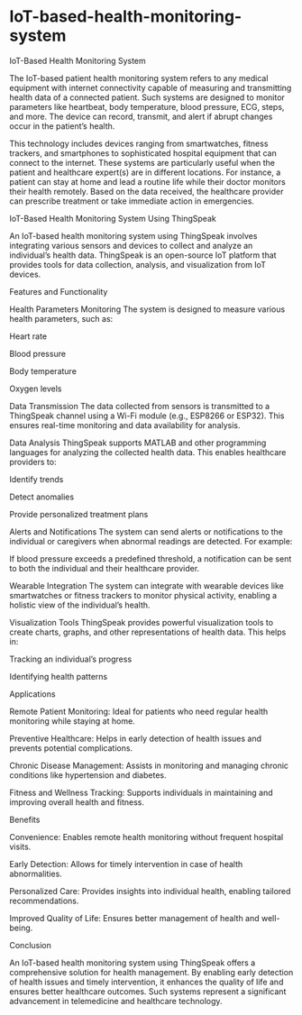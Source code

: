 # IoT-based-health-monitoring-system



IoT-Based Health Monitoring System



The IoT-based patient health monitoring system refers to any medical equipment with internet connectivity capable of measuring and transmitting health data of a connected patient. Such systems are designed to monitor parameters like heartbeat, body temperature, blood pressure, ECG, steps, and more. The device can record, transmit, and alert if abrupt changes occur in the patient’s health.

This technology includes devices ranging from smartwatches, fitness trackers, and smartphones to sophisticated hospital equipment that can connect to the internet. These systems are particularly useful when the patient and healthcare expert(s) are in different locations. For instance, a patient can stay at home and lead a routine life while their doctor monitors their health remotely. Based on the data received, the healthcare provider can prescribe treatment or take immediate action in emergencies.

IoT-Based Health Monitoring System Using ThingSpeak

An IoT-based health monitoring system using ThingSpeak involves integrating various sensors and devices to collect and analyze an individual’s health data. ThingSpeak is an open-source IoT platform that provides tools for data collection, analysis, and visualization from IoT devices.

Features and Functionality

Health Parameters Monitoring
The system is designed to measure various health parameters, such as:

Heart rate

Blood pressure

Body temperature

Oxygen levels

Data Transmission
The data collected from sensors is transmitted to a ThingSpeak channel using a Wi-Fi module (e.g., ESP8266 or ESP32). This ensures real-time monitoring and data availability for analysis.

Data Analysis
ThingSpeak supports MATLAB and other programming languages for analyzing the collected health data. This enables healthcare providers to:

Identify trends

Detect anomalies

Provide personalized treatment plans

Alerts and Notifications
The system can send alerts or notifications to the individual or caregivers when abnormal readings are detected. For example:

If blood pressure exceeds a predefined threshold, a notification can be sent to both the individual and their healthcare provider.

Wearable Integration
The system can integrate with wearable devices like smartwatches or fitness trackers to monitor physical activity, enabling a holistic view of the individual’s health.

Visualization Tools
ThingSpeak provides powerful visualization tools to create charts, graphs, and other representations of health data. This helps in:

Tracking an individual’s progress

Identifying health patterns

Applications

Remote Patient Monitoring: Ideal for patients who need regular health monitoring while staying at home.

Preventive Healthcare: Helps in early detection of health issues and prevents potential complications.

Chronic Disease Management: Assists in monitoring and managing chronic conditions like hypertension and diabetes.

Fitness and Wellness Tracking: Supports individuals in maintaining and improving overall health and fitness.

Benefits

Convenience: Enables remote health monitoring without frequent hospital visits.

Early Detection: Allows for timely intervention in case of health abnormalities.

Personalized Care: Provides insights into individual health, enabling tailored recommendations.

Improved Quality of Life: Ensures better management of health and well-being.

Conclusion

An IoT-based health monitoring system using ThingSpeak offers a comprehensive solution for health management. By enabling early detection of health issues and timely intervention, it enhances the quality of life and ensures better healthcare outcomes. Such systems represent a significant advancement in telemedicine and healthcare technology.
